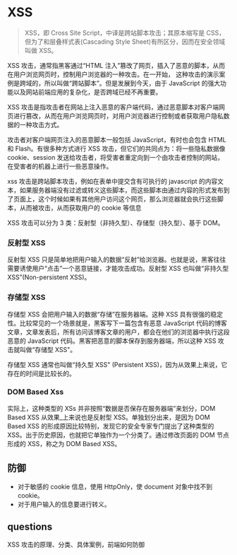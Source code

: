 # XSS

> XSS，即 Cross Site Script，中译是跨站脚本攻击；其原本缩写是 CSS，但为了和层叠样式表(Cascading Style Sheet)有所区分，因而在安全领域叫做 XSS。

XSS 攻击，通常指黑客通过“HTML 注入”篡改了网页，插入了恶意的脚本，从而在用户浏览网页时，控制用户浏览器的一种攻击。在一开始， 这种攻击的演示案例是跨域的，所以叫做“跨站脚本”。但是发展到今天，由于 JavaScript 的强大功能以及网站前端应用的复杂化，是否跨域已经不再重要。

XSS 攻击是指攻击者在网站上注入恶意的客户端代码，通过恶意脚本对客户端网页进行篡改，从而在用户浏览网页时，对用户浏览器进行控制或者获取用户隐私数据的一种攻击方式。

攻击者对客户端网页注入的恶意脚本一般包括 JavaScript，有时也会包含 HTML 和 Flash。有很多种方式进行 XSS 攻击，但它们的共同点为：将一些隐私数据像 cookie、session 发送给攻击者，将受害者重定向到一个由攻击者控制的网站，在受害者的机器上进行一些恶意操作。

xss 攻击是跨站脚本攻击，例如在表单中提交含有可执行的 javascript 的内容文本，如果服务器端没有过滤或转义这些脚本，而这些脚本由通过内容的形式发布到了页面上，这个时候如果有其他用户访问这个网页，那么浏览器就会执行这些脚本，从而被攻击，从而获取用户的 cookie 等信息

XSS 攻击可以分为 3 类：反射型（非持久型）、存储型（持久型）、基于 DOM。

### 反射型 XSS

反射型 XSS 只是简单地把用户输入的数据“反射”给浏览器。也就是说，黑客往往需要诱使用户“点击”一个恶意链接，才能攻击成功。反射型 XSS 也叫做“非持久型 XSS”(Non-persistent XSS)。

### 存储型 XSS

存储型 XSS 会把用户输入的数据“存储”在服务器端。这种 XSS 具有很强的稳定性。比较常见的一个场景就是，黑客写下一篇包含有恶意 JavaScript 代码的博客文章，文章发表后，所有访问该博客文章的用户，都会在他们的浏览器中执行这段恶意的 JavaScript 代码。黑客把恶意的脚本保存到服务器端，所以这种 XSS 攻击就叫做“存储型 XSS"。

存储型 XSS 通常也叫做“持久型 XSS" (Persistent XSS)，因为从效果上来说，它存在的时间是比较长的。

### DOM Based Xss

实际上，这种类型的 XSs 并非按照“数据是否保存在服务器端”来划分，DOM Based XSS 从效果\_上来说也是反射型 XSS。单独划分出来，是因为 DOM Based XSS 的形成原因比较特别，发现它的安全专家专门提出了这种类型的 XSS。出于历史原因，也就把它单独作为一个分类了。通过修改页面的 DOM 节点形成的 XSS，称之为 DOM Based XSS。

## 防御

- 对于敏感的 cookie 信息，使用 HttpOnly，使 document 对象中找不到 cookie。
- 对于用户输入的信息要进行转义。

## questions

XSS 攻击的原理、分类、具体案例，前端如何防御
